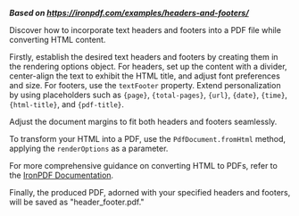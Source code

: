 ***Based on <https://ironpdf.com/examples/headers-and-footers/>***

Discover how to incorporate text headers and footers into a PDF file while converting HTML content.

Firstly, establish the desired text headers and footers by creating them in the rendering options object. For headers, set up the content with a divider, center-align the text to exhibit the HTML title, and adjust font preferences and size. For footers, use the `textFooter` property. Extend personalization by using placeholders such as `{page}`, `{total-pages}`, `{url}`, `{date}`, `{time}`, `{html-title}`, and `{pdf-title}`.

Adjust the document margins to fit both headers and footers seamlessly.

To transform your HTML into a PDF, use the `PdfDocument.fromHtml` method, applying the `renderOptions` as a parameter.

For more comprehensive guidance on converting HTML to PDFs, refer to the [IronPDF Documentation](https://ironpdf.com/docs/).

Finally, the produced PDF, adorned with your specified headers and footers, will be saved as "header_footer.pdf."